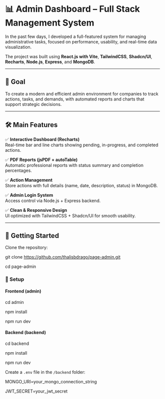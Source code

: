 # 📊 Admin Dashboard – Full Stack Management System

In the past few days, I developed a full-featured system for managing administrative tasks, focused on performance, usability, and real-time data visualization.

The project was built using **React.js with Vite**, **TailwindCSS**, **Shadcn/UI**, **Recharts**, **Node.js**, **Express**, and **MongoDB**.

---

## 🎯 Goal

To create a modern and efficient admin environment for companies to track actions, tasks, and demands, with automated reports and charts that support strategic decisions.

---

## 🛠️ Main Features

✅ **Interactive Dashboard (Recharts)**  
Real-time bar and line charts showing pending, in-progress, and completed actions.

✅ **PDF Reports (jsPDF + autoTable)**  
Automatic professional reports with status summary and completion percentages.

✅ **Action Management**  
Store actions with full details (name, date, description, status) in MongoDB.

✅ **Admin Login System**  
Access control via Node.js + Express backend.

✅ **Clean & Responsive Design**  
UI optimized with TailwindCSS + Shadcn/UI for smooth usability.

---

## 🧪 Getting Started

Clone the repository:

git clone https://github.com/thalisbdrago/page-admin.git

cd page-admin

### 🔧 Setup

#### Frontend (admin)

cd admin

npm install

npm run dev

#### Backend (backend)

cd backend

npm install

npm run dev


Create a `.env` file in the `/backend` folder:

MONGO_URI=your_mongo_connection_string

JWT_SECRET=your_jwt_secret
